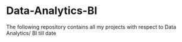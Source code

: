 # Data-Analytics-BI
The following repository contains all my projects with respect to Data Analytics/ BI till date
